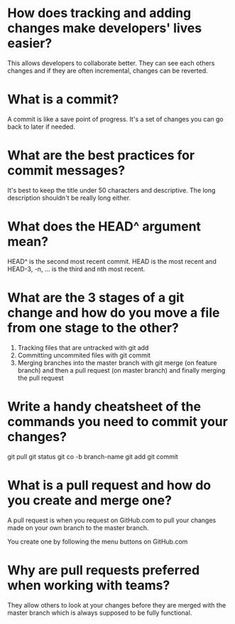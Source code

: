 # How does tracking and adding changes make developers' lives easier?

This allows developers to collaborate better. They can see each others changes and if they are often incremental, changes can be reverted.

# What is a commit?

A commit is like a save point of progress. It's a set of changes you can go back to later if needed.

# What are the best practices for commit messages?

It's best to keep the title under 50 characters and descriptive. The long description shouldn't be really long either.

# What does the HEAD^ argument mean?

HEAD^ is the second most recent commit. HEAD is the most recent and HEAD-3, -n, ... is the third and nth most recent.

# What are the 3 stages of a git change and how do you move a file from one stage to the other?

1. Tracking files that are untracked with git add
2. Committing uncommited files with git commit
3. Merging branches into the master branch with git merge (on feature branch) and then a pull request (on master branch) and finally merging the pull request

# Write a handy cheatsheet of the commands you need to commit your changes?

git pull
git status
git co -b branch-name
git add
git commit

# What is a pull request and how do you create and merge one?

A pull request is when you request on GitHub.com to pull your changes made on your own branch to the master branch.

You create one by following the menu buttons on GitHub.com

# Why are pull requests preferred when working with teams?

They allow others to look at your changes before they are merged with the master branch which is always supposed to be fully functional.